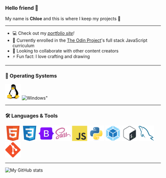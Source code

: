 ### Hello friend 👋
My name is **Chloe** and this is where I keep my projects 🧰

***
- 💻 Check out my _[portfolio site](https://ghost-goblin.github.io/chloeurisohn)!_
- 🌱 Currently enrolled in the [The Odin Project](https://www.theodinproject.com/paths/full-stack-javascript/courses/javascript)'s full stack JavaScript curriculum
- 👯 Looking to collaborate with other content creators
- ⚡ Fun fact: I love crafting and drawing

***

### 💾 Operating Systems

<div float="left">
  <img src="https://raw.githubusercontent.com/devicons/devicon/master/icons/linux/linux-original.svg" alt=Linux" width="50" />
  <img src="https://raw.githubusercontent.com/devicons/devicon/master/icons/windows/windows-original.svg" alt=Windows" width="50" />
</div>

***

### 🛠 Languages & Tools

<div float="left">
  <img src="https://raw.githubusercontent.com/devicons/devicon/master/icons/html5/html5-original.svg" alt="HTML" width="50" />
  <img src="https://raw.githubusercontent.com/devicons/devicon/master/icons/css3/css3-original.svg" alt="CSS" width="50" />
  <img src="https://raw.githubusercontent.com/devicons/devicon/master/icons/bootstrap/bootstrap-original.svg" alt="Bootstrap" width="50" />
  <img src="https://raw.githubusercontent.com/devicons/devicon/master/icons/sass/sass-original.svg" alt="SASS" width="50" />
  <img src="https://raw.githubusercontent.com/devicons/devicon/master/icons/javascript/javascript-original.svg" alt="JavaScript" width="50" />
  <img src="https://raw.githubusercontent.com/devicons/devicon/master/icons/python/python-original.svg" alt="Python" width="50" />
  <img src="https://raw.githubusercontent.com/devicons/devicon/master/icons/webpack/webpack-original.svg" alt="Webpack" width="50" />
  <img src="https://raw.githubusercontent.com/devicons/devicon/master/icons/bash/bash-original.svg" alt="Bash" width="50" />
  <img src="https://raw.githubusercontent.com/devicons/devicon/master/icons/mysql/mysql-original.svg" alt="SQL" width="50" />
  <img src="https://raw.githubusercontent.com/devicons/devicon/master/icons/git/git-original.svg" alt="Git" width="50" />
</div>

***

![My GitHub stats](https://github-readme-stats.vercel.app/api?username=ghost-goblin&show_icons=true&theme=radical)
